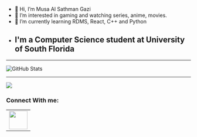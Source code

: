 - 👋 Hi, I’m Musa Al Sathman Gazi
- 👀 I’m interested in gaming and watching series, anime, movies.
- 🌱 I’m currently learning RDMS, React, C++ and Python
- ## I'm a Computer Science student at University of South Florida
---

<!---
SathmanGazi/SathmanGazi is a ✨ special ✨ repository because its `README.md` (this file) appears on your GitHub profile.
You can click the Preview link to take a look at your changes.
--->
![GitHub Stats](https://github-readme-stats.vercel.app/api?username=SathmanGazi&theme=radical)

---
<img src="https://github-readme-stats.vercel.app/api/top-langs?username=SathmanGazi&layout=compact&theme=radical"/>

### Connect With me:

<table>
    <tbody>
        <tr>
            <td><a href="https://www.linkedin.com/in/musa-al-sathman-gazi/">
            <img height="50" src="https://vectorwiki.com/images/NNbMO__linkedin-logo-2013.svg" />
            </a></td>
        </tr>
    </tbody>
</table>
